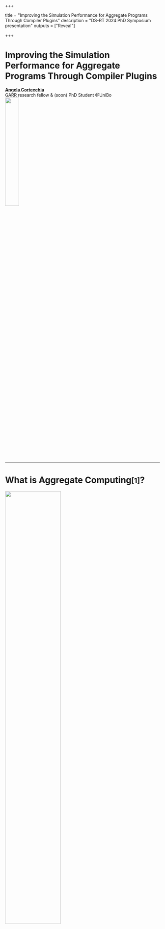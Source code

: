 +++

title = "Improving the Simulation Performance for Aggregate Programs Through Compiler Plugins"
description = "DS-RT 2024 PhD Symposium presentation"
outputs = ["Reveal"]

+++

# Improving the Simulation Performance for <span class="fragment custom red" data-fragment-index="0">Aggregate Programs</span> Through Compiler Plugins

<p class="fragment fade-out" data-fragment-index="0">
<a href="mailto:angela.cortecchia@unibo.it"><b>Angela Cortecchia</b></a></br>
GARR research fellow & (soon) PhD Student @UniBo</br>

<img src="example-background.svg" style="width: 30%"/>
</p>

---

# What is Aggregate Computing<small>[1]</small>?

<img src="./images/acDevices.svg" width=60%>


A macro-programming approach that defines the **collective behavior** of a heterogeneous set of devices in a **self-organizing system**.
<!-- Based on the **Field Calculus**<small>[2]</small>, operates by manipulating distributed data structures called *fields*. -->

Devices self-organize exchanging messages, abstracting from the communication approach thanks to **alignment**.

Based on the **Field Calculus**<small>[2]</small>, operates by manipulating distributed data structures called *fields*.

<div>
<small style="text-align: left">
[1] Beal, J., Pianini, D., Viroli, M. "Aggregate Programming for the Internet of Things." 2015.</br>
[2] Audrito, G., Viroli, M., Damiani, F., Pianini, D., Beal, J. "A Higher-Order Calculus of Computational Fields." 2019.
</small>
</div>

---

# Alignment<small>[3]</small>

<img src="./images/alignment.svg" width="70%"/>

Devices within the system that execute the same part of the Abstract Syntax Tree are **aligned** and capable of communication.

<div>
<small style="text-align: left;">
[3] G. Audrito, M. Viroli, F. Damiani, D. Pianini and J. Beal, “A Higher-Order Calculus of Computational Fields”
</small>
</div>

---

# Improving the **Simulation Performance** for Aggregate Programs Through Compiler Plugins

---

# Simulating _Aggregate Computing_ systems

{{% multicol %}}

{{% col class="col-md-8" %}}
Simulations are part of the **development cycle**.

**Scalability limitation**: </br>challenges in scaling simulations to thousands or more devices simultaneously.

Performance is paramount.
{{% /col %}}

{{% col %}}
![simulation](images/simulation.webp)
{{% /col %}}

{{% /multicol %}}



---

# Low level language: _FCPP_ <small>[4]</small>

{{% multicol %}}

{{% col class="text-start" %}}
Made for low-consumption devices.
Expected to be fast in simulations.

*FCPP limitations*: 
- **Non-friendly** language;
- Aggregate **base-mechanism not hidden**.

{{% /col %}}
{{% col %}}

For example

![fcpp](images/fcpp.svg)
<!-- ```cpp
//manual alignment
field<double> f = nbr(CALL, 4.2);
int n = nbr(CALL, 0, [&](field<int> a){
    return min_hood(CALL, a)
});
``` -->
{{% /col %}}

{{% /multicol %}}

<div>
<small style="text-align: left;">
[4] G. Audrito, and G. Torta, "FCPP to aggregate them all."
</small>
</div>

---

# Alternatives?

{{< frag c="## Build a custom language!" >}}

<!-- - Create a new language: **external DSL** -->
<!-- or -->
<!-- - **Hide** the **alignment** at runtime with **internal DSL** -->

---

# Domain Specific Language (DSL)

{{% multicol %}}

{{% col  %}}
## External DSL

- Self-contained language with **custom syntax and semantics**;
- Can be tailored to **specific performance** or **scalability requirements**;
- **Harder to integrate** with existing systems (needs custom tooling);
- **Thougher** learning curve.

{{% /col %}}

{{% col class="col-md-1"%}}
### or
{{% /col %}}

{{% col %}}
## Internal DSL

- Built on top of a **host language**;
- Takes **advantage** of its **features**, **tools**, and **ecosystem**.
- **Reduced** learning curve.
- **Performances** tied to the **host language**.

{{% /col %}}


{{% /multicol %}}

---

# External DSL: _Protelis_ <small>[5]</small>

Java-like standalone language.

Hides main aggregate computing mechanisms, such as alignment.

*Limitation*:
<!-- - being a standalone language, its interpreter and compiler are not ma -->
- **slower in complex programs**, due to its compiler.

Those limitations can be overcome by leveraging on an **internal DSL**.

<div>
<small style="text-align: left;">
[5] D. Pianini, M. Viroli, and J. Beal, “Protelis: practical aggregate programming”
</small>
</div>

---

# Internal DSL: _ScaFi_ <small>[6]</small>

{{% multicol %}}

{{% col class="text-start" %}}

Scala-based internal DSL.

Alignment **hidden at runtime** doing stack investigation.

*ScaFi limitations*:
- still some limitations at alignment and language-level;
- not very performant, due to runtime alignment via stack inspection.
{{% /col %}}

{{% col %}}

For example 

![scafi](images/scafi.svg)
{{% /col %}}


{{% /multicol %}}


<div>
<small style="text-align: left;">
[6] R. Casadei, M. Viroli, G. Aguzzi, and D. Pianini, “Scafi: A scala DSL and toolkit for aggregate programming”
</small>
</div>

---

# Improving the Simulation Performance for Aggregate Programs Through **Compiler Plugins**

<img src="images/SOTAtable.svg"/>

---

# Idea: use a _Compiler Plugin_

Annotates the aggregate program on a stack at **compile time**.

Devices with the **same annotations in the stack** are "aligned" and can communicate.

_Pros_:
- Expressivity untouched;
- No overhead of the classic approaches.

---

# Meet **Collektive**

{{% multicol %}}

{{% col %}}
<img src="images/collektive-logo.svg" width="60%">
{{% /col %}}

{{% col class="col-md-8 text-start" %}}
- Internal DSL in Kotlin Multiplatform;
- **Alignment** made automatically **behind the scene** through compiler plugin.
- **Linked to** the general purpose **_Alchemist_** <small>[7]</small> **simulator**, which can execute also _Protelis_ and _ScaFi_ programs.

First implementation of the prototype DSL used to develop experiments related to the morphogenesis of plants<small>[8]</small>.

{{% /col %}}

{{% /multicol %}}

<div>
<small style="text-align: left">
[7] D. Pianini, S. Montagna, and M. Viroli, “Chemical-oriented simulation of computational systems with ALCHEMIST”;</br>
[8] A. Cortecchia, D. Pianini, G. Ciatto, and R. Casadei, "An Aggregate Vascular Morphogenesis Controller for Engingeered Self-Organising Spatial Structures".
</div>
</small>

---

# **Improving** the Simulation **Performance** for Aggregate Programs Through Compiler Plugins

---

{{% multicol %}}

{{% col %}}
## Reference scenario

_Channel with obstacles_ <small>[8]</small>:</br>
an algorithm to build a **redundant channel between two points** in a meshed network,
avoiding obstacles and adapting to topology changes.

<iframe width="70%" height=70%" loading="eager" autoplay="true" src="images/channel.mov" ></iframe>

<!-- <img src="images/channelWithObstacles.png" width="70%"/> -->
<!--  -->
{{% /col %}}

{{% col %}}

## Results

- External DSLs (_Protelis_) has performance disadvantages in complex programs, respect to internal DSLs (_Collektive_ & _ScaFi_);
- **Compiler plugin optimizes performance** between internal DSLs, thanks to the management of the alignment.

<img src="images/channel.svg" width="72%"/>

<!-- <div class="r-stack">
  <img
    class="fragment current-visible fade-out"
    data-fragment-index="0"
    src="images/channelWithObstacles.png"
  />
  <img
    class="fragment"
    data-fragment-index="1"
    src="images/channel.svg"    
  />
</div> -->
{{% /col %}}

{{% /multicol %}}

<div>
<small style="text-align: left">
[8] R. Casadei, G. Fortino, D. Pianini, A. Placuzzi, C. Savaglio, and M. Viroli, “A methodology and simulation-based toolchain for estimating deployment performance of smart collective services at the edge"
</small>
</div>

---

# Conclusion

{{% multicol %}}

{{% col class="col-md-8" %}}
This work demonstrates that the **technology used within a tool affects program execution time**.

### Future works

- **Further enhancing** for efficient and faster execution across various platforms;
- Create a **standard library** of aggregate building blocks;
- Exploit the tool to the concept of "**collective operating systems**".

{{% /col %}}

{{% col %}}
![qr code to collective repo](images/qr.svg)
<div style="text-align: center;">
<p><i class="fab fa-github mr-3" style="color: #095aa6;"></i> <a href="https://github.com/Collektive/collektive">Collektive</a></p>
</div>
{{% /col %}}

{{% /multicol %}}



<!-- [Collektive](https://github.com/Collektive/collektive) -->